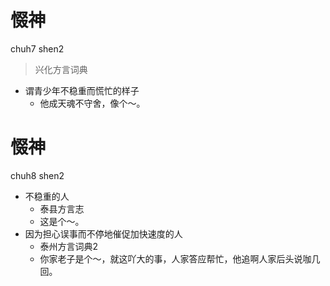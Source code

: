 # 惙神
chuh7 shen2
> 兴化方言词典
- 谓青少年不稳重而慌忙的样子
  - 他成天魂不守舍，像个～。

# 惙神
chuh8 shen2
+ 不稳重的人
  * 泰县方言志
  - 这是个～。
+ 因为担心误事而不停地催促加快速度的人
  * 泰州方言词典2
  - 你家老子是个～，就这吖大的事，人家答应帮忙，他追啊人家后头说咖几回。
